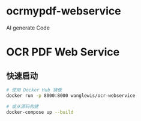 # ocrmypdf-webservice
AI generate Code

# OCR PDF Web Service

## 快速启动
```bash
# 使用 Docker Hub 镜像
docker run -p 8000:8000 wanglewis/ocr-webservice

# 或从源码构建
docker-compose up --build
```

